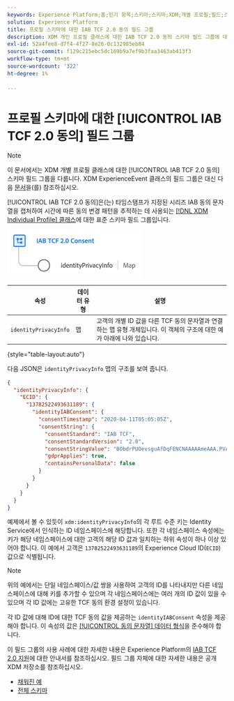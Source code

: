 ```yaml
---
keywords: Experience Platform;홈;인기 항목;스키마;스키마;XDM;개별 프로필;필드;스키마;스키마;스키마 디자인;필드 그룹;필드 그룹;iab;tcf;동의;
solution: Experience Platform
title: 프로필 스키마에 대한 IAB TCF 2.0 동의 필드 그룹
description: XDM 개인 프로필 클래스에 대한 IAB TCF 2.0 동의 스키마 필드 그룹에 대해 알아봅니다.
exl-id: 52a4fee8-d7f4-4f27-8e26-0c132985eb84
source-git-commit: f129c215ebc5dc169b9a7ef9b3faa3463ab413f3
workflow-type: tm+mt
source-wordcount: '322'
ht-degree: 1%

---
```


# 프로필 스키마에 대한 [!UICONTROL IAB TCF 2.0 동의] 필드 그룹

>[!NOTE]
>
>이 문서에서는 XDM 개별 프로필 클래스에 대한 [!UICONTROL IAB TCF 2.0 동의] 스키마 필드 그룹을 다룹니다. XDM ExperienceEvent 클래스의 필드 그룹은 대신 다음 [문서](../event/iab.md)을(를) 참조하십시오.

[!UICONTROL IAB TCF 2.0 동의]은(는) 타임스탬프가 지정된 시리즈 IAB 동의 문자열을 캡처하여 시간에 따른 동의 변경 패턴을 추적하는 데 사용되는 [[!DNL XDM Individual Profile] 클래스](../../classes/individual-profile.md)에 대한 표준 스키마 필드 그룹입니다.

![](../../images/field-groups/iab-profile.png)

| 속성 | 데이터 유형 | 설명 |
| --- | --- | --- |
| `identityPrivacyInfo` | 맵 | 고객의 개별 ID 값을 다른 TCF 동의 문자열과 연결하는 맵 유형 개체입니다. 이 객체의 구조에 대한 예가 아래에 나와 있습니다. |

{style="table-layout:auto"}

다음 JSON은 `identityPrivacyInfo` 맵의 구조를 보여 줍니다.

```json
{
  "identityPrivacyInfo": {
    "ECID": {
      "13782522493631189": {
        "identityIABConsent": {
          "consentTimestamp": "2020-04-11T05:05:05Z",
          "consentString": {
            "consentStandard": "IAB TCF",
            "consentStandardVersion": "2.0",
            "consentStringValue": "BObdrPUOevsguAfDqFENCNAAAAAmeAAA.PVAfDObdrA.DqFENCAmeAENCDA",
            "gdprApplies": true,
            "containsPersonalData": false
          }
        }
      }
    }
  }
}
```

예제에서 볼 수 있듯이 `xdm:identityPrivacyInfo`의 각 루트 수준 키는 Identity Service에서 인식하는 ID 네임스페이스에 해당합니다. 또한 각 네임스페이스 속성에는 키가 해당 네임스페이스에 대한 고객의 해당 ID 값과 일치하는 하위 속성이 하나 이상 있어야 합니다. 이 예에서 고객은 `13782522493631189`의 Experience Cloud ID(`ECID`) 값으로 식별됩니다.

>[!NOTE]
>
>위의 예에서는 단일 네임스페이스/값 쌍을 사용하여 고객의 ID를 나타내지만 다른 네임스페이스에 대해 키를 추가할 수 있으며 각 네임스페이스에는 여러 개의 ID 값이 있을 수 있으며 각 ID 값에는 고유한 TCF 동의 환경 설정이 있습니다.

각 ID 값에 대해 ID에 대한 TCF 동의 값을 제공하는 `identityIABConsent` 속성을 제공해야 합니다. 이 속성의 값은 [[!UICONTROL 동의 문자열] 데이터 형식](../../data-types/consent-string.md)을 준수해야 합니다.

이 필드 그룹의 사용 사례에 대한 자세한 내용은 Experience Platform의 [IAB TCF 2.0 지원](../../../landing/governance-privacy-security/consent/iab/overview.md)에 대한 안내서를 참조하십시오. 필드 그룹 자체에 대한 자세한 내용은 공개 XDM 저장소를 참조하십시오.

* [채워진 예](https://github.com/adobe/xdm/blob/master/components/fieldgroups/profile/profile-privacy.example.1.json)
* [전체 스키마](https://github.com/adobe/xdm/blob/master/components/fieldgroups/profile/profile-privacy.schema.json)

